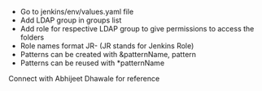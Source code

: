 - Go to jenkins/env/values.yaml file
- Add LDAP group in groups list
- Add role for respective LDAP group to give permissions to access the folders
- Role names format JR-<Grpname> (JR stands for Jenkins Role)
- Patterns can be created with &patternName, pattern
- Patterns can be reused with *patternName

Connect with Abhijeet Dhawale for reference
